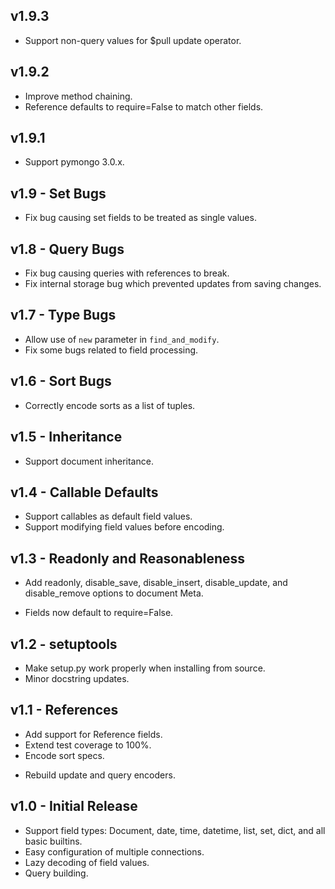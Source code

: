 ## v1.9.3
* Support non-query values for $pull update operator.

## v1.9.2
* Improve method chaining.
* Reference defaults to require=False to match other fields.

## v1.9.1
* Support pymongo 3.0.x.

## v1.9 - Set Bugs
* Fix bug causing set fields to be treated as single values.

## v1.8 - Query Bugs
* Fix bug causing queries with references to break.
* Fix internal storage bug which prevented updates from saving changes.

## v1.7 - Type Bugs
* Allow use of `new` parameter in `find_and_modify`.
* Fix some bugs related to field processing.

## v1.6 - Sort Bugs
* Correctly encode sorts as a list of tuples.

## v1.5 - Inheritance
+ Support document inheritance.

## v1.4 - Callable Defaults
+ Support callables as default field values.
+ Support modifying field values before encoding.

## v1.3 - Readonly and Reasonableness
+ Add readonly, disable_save, disable_insert, disable_update, and
  disable_remove options to document Meta.
* Fields now default to require=False.

## v1.2 - setuptools
* Make setup.py work properly when installing from source.
* Minor docstring updates.

## v1.1 - References
+ Add support for Reference fields.
+ Extend test coverage to 100%.
+ Encode sort specs.
* Rebuild update and query encoders.

## v1.0 - Initial Release
+ Support field types: Document, date, time, datetime, list, set, dict, and all basic builtins.
+ Easy configuration of multiple connections.
+ Lazy decoding of field values.
+ Query building.
